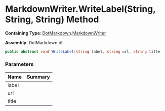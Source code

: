 # MarkdownWriter\.WriteLabel\(String, String, String\) Method

**Containing Type**: [DotMarkdown](../../README.md)\.[MarkdownWriter](../README.md)

**Assembly**: DotMarkdown\.dll

```csharp
public abstract void WriteLabel(string label, string url, string title = null)
```

### Parameters

| Name | Summary |
| ---- | ------- |
| label | |
| url | |
| title | |

